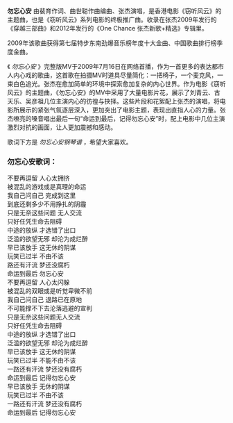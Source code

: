 

**勿忘心安**
由裴育作词、曲世聪作曲编曲、张杰演唱，是香港电影《窃听风云》的主题曲，也是《窃听风云》系列电影的终极推广曲。收录在张杰2009年发行的《穿越三部曲》和2012年发行的《One
Chance 张杰新歌+精选》专辑里。

  
2009年该歌曲获得第七届特步东南劲爆音乐榜年度十大金曲、中国歌曲排行榜季度金曲。

  
《 _勿忘心安_
》完整版MV于2009年7月16日在网络首播，作为一首更多的表达都市人内心戏的歌曲，这首歌在拍摄MV时道具尽量简化：一把椅子，一个麦克风，一束白色追光。张杰在愈加简单的环境中探索愈加复杂的内心世界。作为电影《窃听风云》的主题曲，《勿忘心安》的MV中采用了大量电影片花，展示了刘青云、古天乐、吴彦祖几位主演内心的彷徨与抉择。这些片段和花絮配上张杰的演唱，将电影所展示的紧张气氛逐层深入，更加突出了电影主题，表现出直指人心的力量。张杰嘹亮的嗓音唱出最后一句“命运到最后，记得勿忘心安”时，配上电影中几位主演激烈对抗的画面，让人更加震撼和感动。

  
歌词下方是 _勿忘心安钢琴谱_ ，希望大家喜欢。

### 勿忘心安歌词：

不要再逗留 人心太拥挤  
被混乱的游戏或是真理的命运  
我自己问自己 完成到这里  
到底还剩多少不用挣扎的阴霾  
只是无奈这些问题 无人交流  
只好任凭生命去阻碍  
中途的放纵 才选错了出口  
泛滥的欲望无邪 却沦为成烂醉  
早已该放手 这无休的阴谋  
玩笑已过半 不由不该  
路还有汗流 梦还没腐朽  
命运到最后 勿忘心安  
不要再逗留 人心太闪躲  
被混乱的双眼或是听觉卑微不前  
我自己问自己 退路已在原地  
不可能撑不下去沦落逃避的宣判  
只是无奈这些问题无人交流  
只好任凭生命去阻碍  
中途的放纵 才选错了出口  
泛滥的欲望无邪 却沦为成烂醉  
早已该放手 这无休的阴谋  
玩笑已过半 不能不由不该  
一路还有汗流 梦还没有腐朽  
命运到最后 记得勿忘心安  
早已该放手 无休的阴谋  
玩笑已过半 不由不该  
一路还有汗流 梦还没有腐朽  
命运到最后 记得勿忘心安


